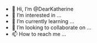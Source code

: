 - 👋 Hi, I’m @DearKatherine
- 👀 I’m interested in ...
- 🌱 I’m currently learning ...
- 💞️ I’m looking to collaborate on ...
- 📫 How to reach me ...

<!---
DearKatherine/DearKatherine is a ✨ special ✨ repository because its `README.md` (this file) appears on your GitHub profile.
You can click the Preview link to take a look at your changes.
--->

